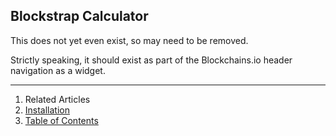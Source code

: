 ## Blockstrap Calculator

This does not yet even exist, so may need to be removed.

Strictly speaking, it should exist as part of the Blockchains.io header navigation as a widget.

---

1. Related Articles
2. [Installation](installation/)
3. [Table of Contents](../../)
